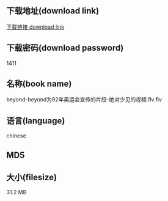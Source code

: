 ## 下载地址(download link)
[下载链接 download link](https://voluble-croquembouche-d321dc.netlify.app/?s=beyond-beyond%E4%B8%BA92%E5%B9%B4%E5%A5%A5%E8%BF%90%E4%BC%9A%E5%AE%A3%E4%BC%A0%E7%9A%84%E7%89%87%E6%AE%B5-%E7%BB%9D%E5%AF%B9%E5%B0%91%E8%A7%81%E7%9A%84%E8%A7%86%E9%A2%91.flv)

## 下载密码(download password)
1411

## 名称(book name)
beyond-beyond为92年奥运会宣传的片段-绝对少见的视频.flv.flv

## 语言(language)
chinese

## MD5


## 大小(filesize)
31.2 MB
